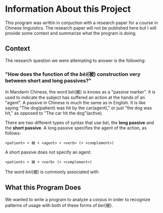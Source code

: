 # Information About this Project

This program was writtin in conjuction with a research paper for a course in Chinese linguistics. The research paper will not be published here but I will provide some context and summarize  what the program is doing.

## Context

The research question we were attempting to answer is the following:

### "How does the function of the _bèi_(被) construction very between short and long passives?"

In Mandarin Chinese, the word _bèi_(被) is knows as a "passive marker". It is used to indicate the subject has suffered an action at the hands of an "agent". A passive in Chinese is much the same as in English. It is like saying "The dog(patient) was hit by the car(agent)," or just "the dog was hit," as opposed to "The car hit the dog"(active).

There are two different types of syntax that use _bèi_, the **long passive** and the **short passive**. A long passive specifies the agent of the action, as follows:

	<patient> + 被 + <agent> + <verb> (+ <complement>)

A short passive does not specify an agent:

	<patient> + 被 + <verb> (+ <complement>)

The word _bèi_(被) is commonly associated with 

## What this Program Does

We wanted to write a program to analyze a corpus in order to recognize patterns of usage with both of these forms of _bei_(被).

